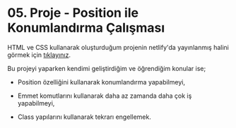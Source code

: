 # 05. Proje - Position ile Konumlandırma Çalışması

HTML ve CSS kullanarak oluşturduğum projenin netlify'da yayınlanmış halini görmek için [tıklayınız](https://position-ile-konumlandirma-calismasi.netlify.app/).

Bu projeyi yaparken kendimi geliştirdiğim ve öğrendiğim konular ise;

* Position özelliğini kullanarak konumlandırma yapabilmeyi,

* Emmet komutlarını kullanarak daha az zamanda daha çok iş yapabilmeyi,

* Class yapılarını kullanarak tekrarı engellemek.